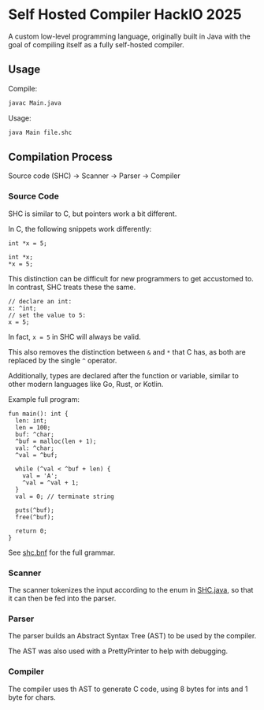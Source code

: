 # Self Hosted Compiler HackIO 2025

A custom low-level programming language, originally built in Java with the goal of compiling itself as a fully self-hosted compiler.

## Usage

Compile:

```bash
javac Main.java
```

Usage:
```bash
java Main file.shc
```

## Compilation Process

Source code (SHC) -> Scanner -> Parser -> Compiler

### Source Code

SHC is similar to C, but pointers work a bit different.

In C, the following snippets work differently:
```
int *x = 5;
```

```
int *x;
*x = 5;
```

This distinction can be difficult for new programmers to get accustomed to.
In contrast, SHC treats these the same.
```
// declare an int:
x: ^int; 
// set the value to 5:
x = 5;
```

In fact, `x = 5` in SHC will always be valid.

This also removes the distinction between `&` and `*` that C has, as both are replaced by the single `^` operator.

Additionally, types are declared after the function or variable, similar to other modern languages like Go, Rust, or Kotlin.

Example full program:
```
fun main(): int {
  len: int;
  len = 100;
  buf: ^char;
  ^buf = malloc(len + 1);
  val: ^char;
  ^val = ^buf;

  while (^val < ^buf + len) {
    val = 'A';
    ^val = ^val + 1;
  }
  val = 0; // terminate string

  puts(^buf);
  free(^buf);

  return 0;
}
```

See [shc.bnf](./shc.bnf) for the full grammar.

### Scanner

The scanner tokenizes the input according to the enum in [SHC.java](./SHC.java), so that it can then be fed into the parser.

### Parser

The parser builds an Abstract Syntax Tree (AST) to be used by the compiler.

The AST was also used with a PrettyPrinter to help with debugging.

### Compiler

The compiler uses th AST to generate C code, using 8 bytes for ints and 1 byte for chars.


